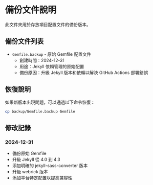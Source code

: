 # 備份文件說明

此文件夾用於存放項目配置文件的備份版本。

## 備份文件列表

- `Gemfile.backup` - 原始 Gemfile 配置文件
  - 創建時間：2024-12-31
  - 用途：Jekyll 依賴管理的原始配置
  - 備份原因：升級 Jekyll 版本和依賴以解決 GitHub Actions 部署錯誤

## 恢復說明

如果新版本出現問題，可以通過以下命令恢復：

```bash
cp backup/Gemfile.backup Gemfile
```

## 修改記錄

### 2024-12-31
- 備份原始 Gemfile
- 升級 Jekyll 從 4.0 到 4.3
- 添加明確的 jekyll-sass-converter 版本
- 升級 webrick 版本
- 添加平台特定配置以提高兼容性